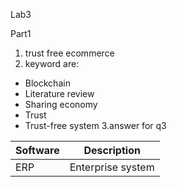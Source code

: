 Lab3

Part1

1. trust free ecommerce
2. keyword are:
+ Blockchain
+ Literature review
+ Sharing economy
+ Trust
+ Trust-free system
3.answer for q3

| Software | Description       |
| -------- | ----------------- |
| ERP      | Enterprise system |